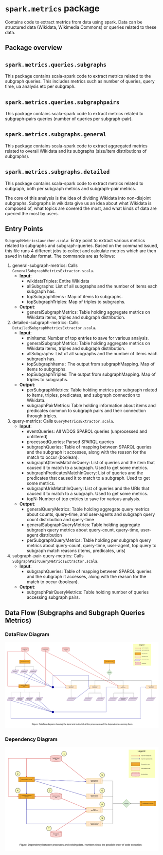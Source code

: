 # `spark.metrics` package

Contains code to extract metrics from data using spark. Data can be structured data (Wikidata, Wikimedia Commons)
or queries related to these data.

## Package overview

## `spark.metrics.queries.subgraphs`

This package contains scala-spark code to extract metrics related to the subgraph queries. This includes metrics such as
number of queries, query time, ua analysis etc per subgraph.

## `spark.metrics.queries.subgraphpairs`

This package contains scala-spark code to extract metrics related to subgraph-pairs queries (number of queries per
subgraph-pair).

## `spark.metrics.subgraphs.general`

This package contains scala-spark code to extract aggregated metrics related to overall Wikidata and its subgraphs
(size/item distributions of subgraphs).

## `spark.metrics.subgraphs.detailed`

This package contains scala-spark code to extract metrics related to subgraph, both per subgraph metrics and
subgraph-pair metrics.

The core of this analysis is the idea of dividing Wikidata into non-disjoint subgraphs. Subgraphs in wikidata give us an
idea about what Wikidata is composed of, what topics are covered the most, and what kinds of data are queried the most
by users.

## Entry Points

`SubgraphMetricsLauncher.scala`: Entry point to extract various metrics related to subgraphs and subgraph-queries. Based
on the command issued, this file runs 4 different jobs to collect and calculate metrics which are then saved in tabular
format. The commands are as follows:

1. general-subgraph-metrics: Calls `GeneralSubgraphMetricsExtractor.scala`.
    - **Input**:
        - wikidataTriples: Entire Wikidata
        - allSubgraphs: List of all subgraphs and the number of items each subgraph has.
        - topSubgraphItems : Map of items to subgraphs.
        - topSubgraphTriples: Map of triples to subgraphs.
    - **Output**:
        - generalSubgraphMetrics: Table holding aggregate metrics on Wikidata items, triples and subgraph distribution.
2. detailed-subgraph-metrics: Calls `DetailedSubgraphMetricsExtractor.scala`.
    - **Input**:
        - minItems: Number of top entries to save for various analysis.
        - generalSubgraphMetrics: Table holding aggregate metrics on Wikidata items, triples and subgraph distribution.
        - allSubgraphs: List of all subgraphs and the number of items each subgraph has.
        - topSubgraphItems : The output from subgraphMapping. Map of items to subgraphs.
        - topSubgraphTriples: The output from subgraphMapping. Map of triples to subgraphs.
    - **Output**:
        - perSubgraphMetrics: Table holding metrics per subgraph related to items, triples, predicates, and subgraph
          connection to Wikidata.
        - subgraphPairMetrics: Table holding information about items and predicates common to subgraph pairs and their
          connection through triples.
3. query-metrics: Calls `QueryMetricsExtractor.scala`.
    - **Input**:
        - eventQueries: All WDQS SPARQL queries (unprocessed and unfiltered)
        - processedQueries: Parsed SPARQL queries
        - subgraphQueries: Table of mapping between SPARQL queries and the subgraph it accesses, along with the reason
          for the match to occur (boolean).
        - subgraphQItemsMatchInQuery: List of queries and the item that caused it to match to a subgraph. Used to get
          some metrics.
        - subgraphPredicatesMatchInQuery: List of queries and the predicates that caused it to match to a subgraph. Used
          to get some metrics.
        - subgraphUrisMatchInQuery: List of queries and the URIs that caused it to match to a subgraph. Used to get some
          metrics.
        - topN: Number of top entries to save for various analysis.
    - **Output**:
        - generalQueryMetrics: Table holding aggregate query metrics about counts, query-time, and user-agents and
          subgraph query count distribution and query-time
        - generalSubgraphQueryMetrics: Table holding aggregate subgraph query metrics about query-count, query-time,
          user-agent distribution
        - perSubgraphQueryMetrics: Table holding per subgraph query metrics about query-count, query-time, user-agent,
          top query to subgraph match reasons (items, predicates, uris)
4. subgraph-pair-query-metrics: Calls `SubgraphPairQueryMetricsExtractor.scala`.
    - **Input**:
        - subgraphQueries: Table of mapping between SPARQL queries and the subgraph it accesses, along with the reason
          for the match to occur (boolean).
    - **Output**:
        - subgraphPairQueryMetrics: Table holding number of queries accessing subgraph pairs.

## Data Flow (Subgraphs and Subgraph Queries Metrics)

### DataFlow Diagram

![DataFlow Diagram](rdf-spark-tools/docs/subgraph_dataflow_diagram.png)

### Dependency Diagram

![Dependency Diagram](rdf-spark-tools/docs/subgraph_dependency_diagram.png)